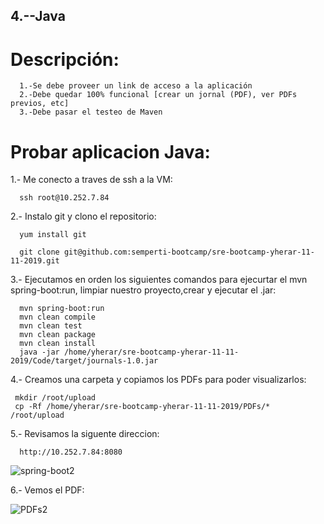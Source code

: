 
## 4.--Java

# Descripción:

      1.-Se debe proveer un link de acceso a la aplicación
      2.-Debe quedar 100% funcional [crear un jornal (PDF), ver PDFs previos, etc]
      3.-Debe pasar el testeo de Maven

# Probar aplicacion Java: 

  1.- Me conecto a traves de ssh a la VM:
        
      ssh root@10.252.7.84
      
  2.- Instalo git y clono el repositorio: 
  
      yum install git 
      
      git clone git@github.com:semperti-bootcamp/sre-bootcamp-yherar-11-11-2019.git
      
  3.- Ejecutamos en orden los siguientes comandos para ejecurtar el mvn spring-boot:run, limpiar nuestro proyecto,crear y           ejecutar el .jar:
  
      mvn spring-boot:run
      mvn clean compile
      mvn clean test
      mvn clean package 
      mvn clean install
      java -jar /home/yherar/sre-bootcamp-yherar-11-11-2019/Code/target/journals-1.0.jar

 4.- Creamos una carpeta y copiamos los PDFs para poder visualizarlos:
    
     mkdir /root/upload
     cp -Rf /home/yherar/sre-bootcamp-yherar-11-11-2019/PDFs/*   /root/upload
     
     
  5.- Revisamos la siguente direccion:
  
      http://10.252.7.84:8080
      
      
   ![spring-boot2](https://user-images.githubusercontent.com/57635156/69754867-b7094b80-1135-11ea-8da4-53539a685ad3.jpg)

 
  6.- Vemos el PDF: 
  
  
   ![PDFs2](https://user-images.githubusercontent.com/57635156/69754660-3b0f0380-1135-11ea-9eae-3143866eaa8e.jpg)    


